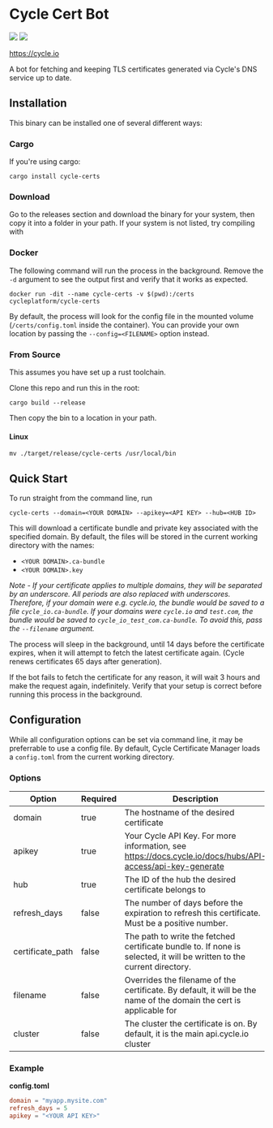 # Cycle Cert Bot

![](https://github.com/cycleplatform/cert-manager/actions/workflows/rust.yml/badge.svg)
![](https://img.shields.io/crates/v/cycle-certs)

https://cycle.io

A bot for fetching and keeping TLS certificates generated via Cycle's DNS
service up to date. 

## Installation

This binary can be installed one of several different ways:

### Cargo

If you're using cargo:

`cargo install cycle-certs`

### Download

Go to the releases section and download the binary for your system, then copy it into a folder in your path.
If your system is not listed, try compiling with 

### Docker

The following command will run the process in the background. Remove the `-d`
argument to see the output first and verify that it works as expected.

`docker run -dit --name cycle-certs -v $(pwd):/certs cycleplatform/cycle-certs`

By default, the process will look for the config file in the mounted volume
(`/certs/config.toml` inside the container). You can provide your own location
by passing the `--config=<FILENAME>` option instead.

### From Source

This assumes you have set up a rust toolchain.

Clone this repo and run this in the root:

`cargo build --release`

Then copy the bin to a location in your path.

#### Linux

`mv ./target/release/cycle-certs /usr/local/bin`

## Quick Start

To run straight from the command line, run 

`cycle-certs --domain=<YOUR DOMAIN> --apikey=<API KEY> --hub=<HUB ID>`

This will download a certificate bundle and private key associated with the specified domain. By default, the files will be stored in the current working directory with the names:

- `<YOUR DOMAIN>.ca-bundle`
- `<YOUR DOMAIN>.key` 

_Note - If your certificate applies to multiple domains, they will be separated by an underscore. All periods are also replaced with underscores. Therefore, if your domain were e.g. cycle.io, the bundle would be saved to a file `cycle_io.ca-bundle`. If your domains were `cycle.io` and `test.com`, the bundle would be saved to `cycle_io_test_com.ca-bundle`. To avoid this, pass the `--filename` argument._

The process will sleep in the background, until 14 days before the certificate expires, when it will attempt to fetch the latest certificate again. (Cycle renews certificates 65 days after generation).

If the bot fails to fetch the certificate for any reason, it will wait 3 hours and make the request again, indefinitely. Verify that your setup is correct before running this process in the background.


## Configuration

While all configuration options can be set via command line, it may be preferrable to use a config file. By default, Cycle Certificate Manager loads a `config.toml` from the current working directory.

### Options

| Option | Required | Description |
| ------ | -------- | ----------- |
| domain | true | The hostname of the desired certificate |
| apikey | true |Your Cycle API Key. For more information, see https://docs.cycle.io/docs/hubs/API-access/api-key-generate |
| hub | true |The ID of the hub the desired certificate belongs to |
| refresh_days | false| The number of days before the expiration to refresh this certificate. Must be a positive number. |
| certificate_path | false | The path to write the fetched certificate bundle to. If none is selected, it will be written to the current directory. |
| filename | false | Overrides the filename of the certificate. By default, it will be the name of the domain the cert is applicable for |
| cluster | false | The cluster the certificate is on. By default, it is the main api.cycle.io cluster |


### Example

**config.toml**

```toml
domain = "myapp.mysite.com"
refresh_days = 5
apikey = "<YOUR API KEY>"
```
